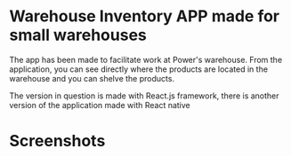 # Warehouse Inventory APP made for small warehouses

The app has been made to facilitate work at Power's warehouse. From the application, you can see directly where the products are located in the warehouse and you can shelve the products.

The version in question is made with React.js framework, there is another version of the application made with React native

<h1>Screenshots</h1>
